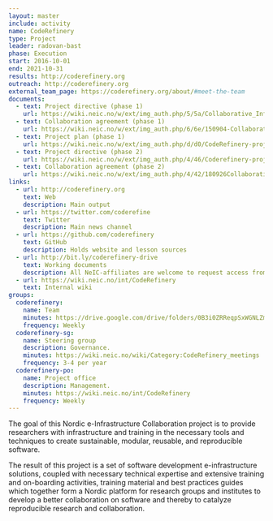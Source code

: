 ```yaml
---
layout: master
include: activity
name: CodeRefinery
type: Project
leader: radovan-bast
phase: Execution
start: 2016-10-01
end: 2021-10-31
results: http://coderefinery.org
outreach: http://coderefinery.org
external_team_page: https://coderefinery.org/about/#meet-the-team
documents:
  - text: Project directive (phase 1)
    url: https://wiki.neic.no/w/ext/img_auth.php/5/5a/Collaborative_Infrastructure_for_Scientific_Software_Project_directive.doc
  - text: Collaboration agreement (phase 1)
    url: https://wiki.neic.no/w/ext/img_auth.php/6/6e/150904-Collaborative_Infrastructure_for_Scientific_Software_Collaboration_Agreement.pdf
  - text: Project plan (phase 1)
    url: https://wiki.neic.no/w/ext/img_auth.php/d/d0/CodeRefinery-project-plan-v1.0.pdf
  - text: Project directive (phase 2)
    url: https://wiki.neic.no/w/ext/img_auth.php/4/46/Coderefinery-project-directive-phase-2.pdf
  - text: Collaboration agreement (phase 2)
    url: https://wiki.neic.no/w/ext/img_auth.php/4/42/180926Collaboration_Agreement_for_CodeRefinery2_clean.pdf
links:
  - url: http://coderefinery.org
    text: Web
    description: Main output
  - url: https://twitter.com/coderefine
    text: Twitter
    description: Main news channel
  - url: https://github.com/coderefinery
    text: GitHub
    description: Holds website and lesson sources
  - url: http://bit.ly/coderefinery-drive
    text: Working documents
    description: All NeIC-affiliates are welcome to request access from project lead
  - url: https://wiki.neic.no/int/CodeRefinery
    text: Internal wiki
groups:
  coderefinery:
    name: Team
    minutes: https://drive.google.com/drive/folders/0B3i0ZRReqpSxWGNLZmN4RmYzNUk
    frequency: Weekly
  coderefinery-sg:
    name: Steering group
    description: Governance.
    minutes: https://wiki.neic.no/wiki/Category:CodeRefinery_meetings
    frequency: 3-4 per year
  coderefinery-po:
    name: Project office
    description: Management.
    minutes: https://wiki.neic.no/int/CodeRefinery
    frequency: Weekly
---
```


The goal of this Nordic e-Infrastructure Collaboration project is to provide
researchers with infrastructure and training in the necessary tools and
techniques to create sustainable, modular, reusable, and reproducible software.

The result of this project is a set of software development e-infrastructure
solutions, coupled with necessary technical expertise and extensive training and
on-boarding activities, training material and best practices guides which
together form a Nordic platform for research groups and institutes to develop a
better collaboration on software and thereby to catalyze reproducible research
and collaboration.
